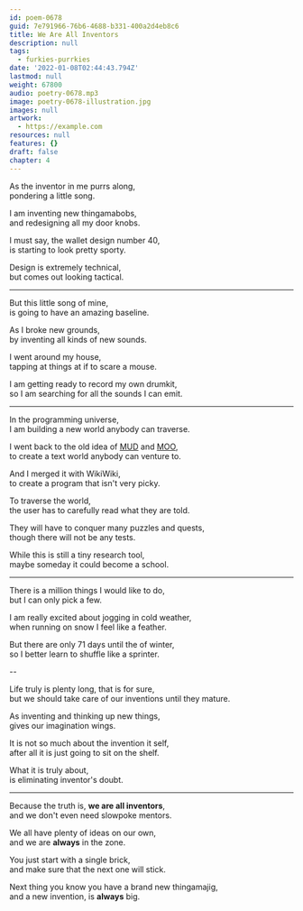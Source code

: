 ```yaml
---
id: poem-0678
guid: 7e791966-76b6-4688-b331-400a2d4eb8c6
title: We Are All Inventors
description: null
tags:
  - furkies-purrkies
date: '2022-01-08T02:44:43.794Z'
lastmod: null
weight: 67800
audio: poetry-0678.mp3
image: poetry-0678-illustration.jpg
images: null
artwork:
  - https://example.com
resources: null
features: {}
draft: false
chapter: 4
---
```


As the inventor in me purrs along,\
pondering a little song.

I am inventing new thingamabobs,\
and redesigning all my door knobs.

I must say, the wallet design number 40,\
is starting to look pretty sporty.

Design is extremely technical,\
but comes out looking tactical.

---

But this little song of mine,\
is going to have an amazing baseline.

As I broke new grounds,\
by inventing all kinds of new sounds.

I went around my house,\
tapping at things at if to scare a mouse.

I am getting ready to record my own drumkit,\
so I am searching for all the sounds I can emit.

---

In the programming universe,\
I am building a new world anybody can traverse.

I went back to the old idea of [MUD](https://en.wikipedia.org/wiki/MUD) and [MOO](https://en.wikipedia.org/wiki/MOO),\
to create a text world anybody can venture to.

And I merged it with WikiWiki,\
to create a program that isn't very picky.

To traverse the world,\
the user has to carefully read what they are told.

They will have to conquer many puzzles and quests,\
though there will not be any tests.

While this is still a tiny research tool,\
maybe someday it could become a school.

---

There is a million things I would like to do,\
but I can only pick a few.

I am really excited about jogging in cold weather,\
when running on snow I feel like a feather.

But there are only 71 days until the of winter,\
so I better learn to shuffle like a sprinter.

\--

Life truly is plenty long, that is for sure,\
but we should take care of our inventions until they mature.

As inventing and thinking up new things,\
gives our imagination wings.

It is not so much about the invention it self,\
after all it is just going to sit on the shelf.

What it is truly about,\
is eliminating inventor's doubt.

---

Because the truth is, **we are all inventors**,\
and we don't even need slowpoke mentors.

We all have plenty of ideas on our own,\
and we are **always** in the zone.

You just start with a single brick,\
and make sure that the next one will stick.

Next thing you know you have a brand new thingamajig,\
and a new invention, is **always** big.
